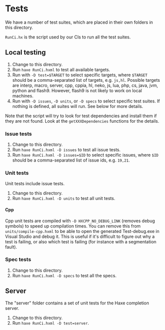 # Tests

We have a number of test suites, which are placed in their own folders in this directory.

`RunCi.hx` is the script used by our CIs to run all the test suites.

## Local testing

1. Change to this directory.
2. Run `haxe RunCi.hxml` to test all available targets.
3. Run with `-D test=$TARGET` to select specific targets, where `$TARGET` should be a comma-separated list of targets, e.g. `js,hl`. Possible targets are interp, macro, server, cpp, cppia, hl, neko, js, lua, php, cs, java, jvm, python and flash9. However, flash9 is not likely to work on local machines.
4. Run with `-D issues`, `-D units`, or `-D specs` to select specific test suites. If nothing is defined, all suites will run. See below for more details.

Note that the script will try to look for test dependencies and install them if they are not found. Look at the `getXXXDependencies` functions for the details.

### Issue tests

1. Change to this directory.
2. Run `haxe RunCi.hxml -D issues` to test all issue tests.
2. Run `haxe RunCi.hxml -D issues=$ID` to select specific issues, where `$ID` should be a comma-separated list of issue ids, e.g. `19,21`.

### Unit tests

Unit tests include issue tests.

1. Change to this directory.
2. Run `haxe RunCi.hxml -D units` to test all unit tests.

#### Cpp

Cpp unit tests are compiled with `-D HXCPP_NO_DEBUG_LINK` (removes debug symbols) to speed up compilation times. You can remove this from `units/compile-cpp.hxml` to be able to open the generated Test-debug.exe in Visual Studio and debug it. This is useful if it's difficult to figure out why a test is failing, or also which test is failing (for instance with a segmentation fault).

### Spec tests

1. Change to this directory.
2. Run `haxe RunCi.hxml -D specs` to test all the specs.

## Server

The "server" folder contains a set of unit tests for the Haxe completion server.

1. Change to this directory.
2. Run `haxe RunCi.hxml -D test=server`.


